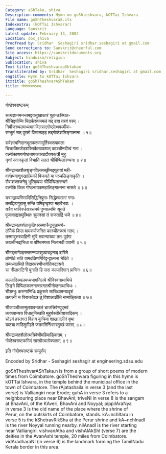 ```yaml
---
Category: aShTaka, shiva
Description-comments: Hymn on goShteshvara, kOTTai Ishvara
File name: goShTheshvara8.itx
Indexextra: (kOTTai Ishvarar)
Language: Sanskrit
Latest update: February 13, 2002
Location: doc_shiva
Proofread by: Sridhar  Seshagiri sridhar.seshagiri at gmail.com
Send corrections to: Sanskrit@cheerful.com
Site access: https://sanskritdocuments.org
Subject: hinduism/religion
Sublocation: shiva
Text title: goShTheshvaraaShtakam
Transliterated by: Sridhar  Seshagiri sridhar.seshagiri at gmail.com
engtitle: Hymn to kOTTai Ishvara
itxtitle: goShTheshvarAShTakam
title: गोष्ठेश्वराष्टकम्

---
```

  
 गोष्ठेश्वराष्टकम्   
  
सत्यज्ञानमनन्तमद्वयसुखाकारं गुहान्तःस्थित-  
श्रीचिद्व्योम्नि चिदर्करूपममलं यद् ब्रह्म तत्त्वं परम् ।  
निर्बीजस्थलमध्यभागविलसद्गोष्ठोत्थवल्मीक-  
सम्भूतं सत् पुरतो विभात्यहह तद्गोष्ठेशलिङ्गात्मना ॥ १॥  
  
सर्वज्ञत्वनिदानभूतकरुणामूर्तिस्वरूपामला  
चिच्छक्तिर्जडशक्तिकैतववशात् काञ्चीनदीत्वं गता ।  
वल्मीकाश्रयगोष्ठनायकपरब्रह्मैक्यकर्त्री मुहुः  
नृणां स्नानकृतां विभाति सततं श्रीपिप्पिलारण्यगा ॥ २॥  
  
श्रीमद्राजतशैलशृङ्गविलसच्छ्रीमद्गुहायां मही-  
वार्वह्न्याशुगखात्मिकी विजयते या पञ्चलिङ्गाकृतिः ।  
सैवाशक्तजनेषु भूरिकृपया श्रीपिप्पिलारण्यगे  
वल्मीके किल गोष्ठनायकमहालिङ्गात्मना भासते ॥ ३॥  
  
यत्राद्याप्यणिमादिसिद्धिनिपुणाः सिद्धेश्वराणां गणाः  
तत्तद्दिव्यगुहासु सन्ति यमिदृग्दृश्या महावैभवाः ।  
यत्रैव ध्वनिरर्धरात्रसमये पुण्यात्मभिः श्रूयते  
पूजावाद्यसमुत्थितः सुमनसां तं राजताद्रिं भजे ॥ ४॥  
  
श्रीमद्राजतपर्वताकृतिधरस्यार्धेन्दुचूडामणे-  
र्लोमैकं किल वामकर्णजनितं काञ्चीतरुत्वं गतम् ।  
तस्मादुत्तरवाहिनी भुवि भवान्याख्या ततः पूर्वगा  
काञ्चीनद्यभिधा च पश्चिमगता निलानदी पावनी ॥ ५॥  
  
श्रीमद्भार्गवहस्तलग्नपरशुव्याघट्टनाद् दारिते  
क्षोणीध्रे सति वामदक्षिणगिरिद्वन्द्वात्मना भेदिते ।  
तन्मध्यप्रथिते विदारधरणीभागेतिनद्याश्रये  
सा नीलातटिनी पुनाति हि सदा कल्पादिगान् प्राणिनः ॥ ६॥  
  
कल्पादिस्थलमध्यभागनिलये श्रीविश्वनाथाभिधे  
लिङ्गे पिप्पिलकाननान्तरगतश्रीगोष्ठनाथाभिधः ।  
श्रीशम्भुः करुणानिधिः प्रकुरुते सान्निध्यमन्यादृशं  
तत्पत्नी च विराजतेऽत्र तु विशालाक्षीति नामाङ्किता ॥ ७॥  
  
श्रीकाञ्चीतरुमूलपावनतलं भ्राजत्त्रिवेण्युद्भवं  
त्यक्त्वान्यत्र विधातुमिच्छति मुहुर्यस्तीर्थयात्रादिकम् ।  
सोऽयं हस्तगतं विहाय कुधिया शाखाग्रलीनं वृथा  
यष्ट्या ताडितुमीहते जडमतिर्निःसारतुच्छं फलम् ॥ ८॥  
  
श्रीमद्राजतशैलोत्थत्रिवेणीमहिमाङ्कितम् ।  
गोष्ठेश्वराष्टकमिदं सारज्ञैरवलोक्यताम् ॥ ९॥  
  
इति गोष्ठेश्वराष्टकं सम्पूर्णम्  
  
  
  
Encoded by Sridhar - Seshagiri seshagir at engineering.sdsu.edu  
  
goShTheshvarAShTaka.n is from a group of short poems of modern  
times from Coimbatore. goShTheshvara figuring in this hymn is  
kOTTai Ishvara, in the temple behind the municipal office in the  
town of Coimbatore. The rAjatashaila in verse 3 (and the last  
verse) is Valliangiri near Erode; guhA in verse 3 refers to a  
neighbouring place near BhavAni; triveNI in verse 8 is the sangam  
at BhavAni, of the KAveri, BhavAni and Noyyal; pippilAraNya  
in verse 3 is the old name of the place where the shrine of  
Perur, on the outskirts of Coimbatore, stands. kA~nchItaru in  
verse 5 is the kShetravRikSha at the Perur shrine and kA~nchInadI  
is the river Noyyal running nearby. nilAnadI is the river starting  
near Valliangiri. vishvanAtha and vishAlAkShI (verse 7) are the  
deities in the AvanAshi temple, 20 miles from Coimbatore.  
vidAradharaNI (in verse 6) is the landmark forming the TamilNadu  
Kerala border in this area.  
  
